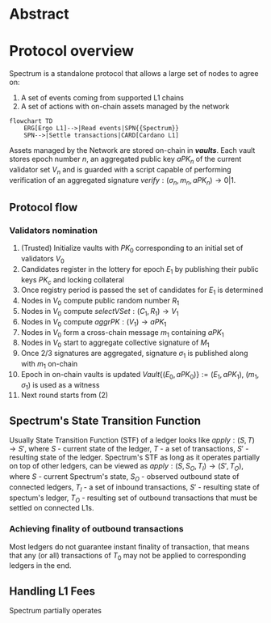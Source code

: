 

# Abstract


# Protocol overview
Spectrum is a standalone protocol that allows a large set of nodes to agree on:
1. A set of events coming from supported L1 chains
2. A set of actions with on-chain assets managed by the network

```mermaid
flowchart TD
	ERG[Ergo L1]-->|Read events|SPN{{Spectrum}}
	SPN-->|Settle transactions|CARD[Cardano L1]
```

Assets managed by the Network are stored on-chain in ***vaults***. Each vault stores epoch number $n$, an aggregated public key $aPK_n$ of the current validator set $V_n$ and is guarded with a script capable of performing verification of an aggregated signature $verify: (σ_n, m_n, aPK_n) → 0 | 1$.

## Protocol flow

### Validators nomination
1. (Trusted) Initialize vaults with $PK_0$ corresponding to an initial set of validators $V_0$
2. Candidates register in the lottery for epoch $E_1$ by publishing their public keys $PK_c$ and locking collateral
3. Once registry period is passed the set of candidates for $E_1$ is determined
4. Nodes in $V_0$ compute public random number $R_1$
5. Nodes in $V_0$ compute $selectVSet: (C_1, R_1) → V_1$
6. Nodes in $V_0$ compute $aggrPK: (V_1) → aPK_1$
7. Nodes in $V_0$ form a cross-chain message $m_1$ containing $aPK_1$
8. Nodes in $V_0$ start to aggregate collective signature of $M_1$ 
9. Once $2/3$ signatures are aggregated, signature $σ_1$ is published along with $m_1$ on-chain
10. Epoch in on-chain vaults is updated $Vault\{(E_0, aPK_0)\} := (E_1, aPK_1)$, $(m_1, σ_1)$ is used as a witness
11. Next round starts from (2)


## Spectrum's State Transition Function
Usually State Transition Function (STF) of a ledger looks like $apply: (S, T) → S'$, where $S$ - current state of the ledger, $T$ - a set of transactions, $S'$ - resulting state of the ledger. 
Spectrum's STF as long as it operates partially on top of other ledgers, can be viewed as $apply: (S, S_O, T_I) → (S', T_O)$, where $S$ - current Spectrum's state, $S_O$ - observed outbound state of connected ledgers, $T_I$ - a set of inbound transactions, $S'$ - resulting state of spectum's ledger, $T_O$ - resulting set of outbound transactions that must be settled on connected L1s.

### Achieving finality of outbound transactions
Most ledgers do not guarantee instant finality of transaction, that means that any (or all) transactions of $T_0$ may not be applied to corresponding ledgers in the end.

## Handling L1 Fees
Spectrum partially operates 
